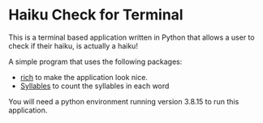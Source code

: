 # Haiku Check for Terminal

This is a terminal based application written in Python that allows a user to check if their haiku, is actually a haiku!

A simple program that uses the following packages:
- [rich](https://github.com/Textualize/rich) to make the application look nice.
- [Syllables](https://pypi.org/project/syllables/) to count the syllables in each word

You will need a python environment running version 3.8.15 to run this application.